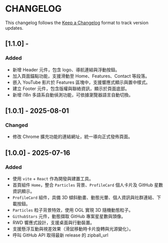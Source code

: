 # CHANGELOG

This changelog follows the [Keep a Changelog](https://keepachangelog.com/zh-TW/1.1.0/) format to track version updates.

## [1.1.0] -

### Added

- 新增 Header 元件，包含 logo、導航連結與浮動按鈕。
- 加入頁面錨點功能，支援滑動至 Home、Features、Contact 等段落。
- 嵌入 YouTube 影片於 Features 區塊中，支援響應式顯示與置中樣式。
- 建立 Footer 元件，包含版權與聯絡資訊，顯示於頁面底部。
- 新增 i18n 多語系自動偵測功能，可依據瀏覽器語言自動切換。

## [1.0.1] - 2025-08-01

### Changed

- 修改 Chrome 擴充功能的連結網址，統一導向正式發佈頁面。

## [1.0.0] - 2025-07-16

### Added

- 使用 `vite` + `React` 作為開發與建置工具。
- 首頁組件 `Home`，整合 `Particles` 背景、`ProfileCard` 個人卡片及 GitHub 星數資訊顯示。
- `ProfileCard` 組件，具備 3D 傾斜動畫、動態光暈、個人資訊與社群連結、下載按鈕。
- `Particles` 粒子背景特效，使用 OGL 實現 3D 隨機動態粒子。
- `GithubStars` 元件，動態擷取 GitHub 專案星星數與頭像。
- RWD 響應式設計，支援桌面與行動裝置。
- 支援懸浮互動與視差效果（滑鼠移動時卡片旋轉與光源變化）。
- 呼叫 GitHub API 取得最新 release 的 zipball_url

